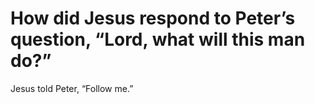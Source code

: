 # How did Jesus respond to Peter’s question, “Lord, what will this man do?”

Jesus told Peter, “Follow me.”
